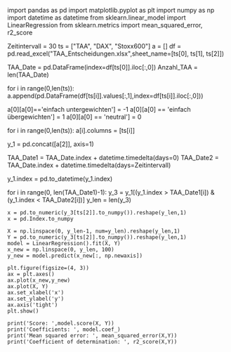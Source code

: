 import pandas as pd
import matplotlib.pyplot as plt
import numpy as np
import datetime as datetime
from sklearn.linear_model import LinearRegression
from sklearn.metrics import mean_squared_error, r2_score

Zeitintervall = 30
ts = ["TAA", "DAX", "Stoxx600"]
a = []
df = pd.read_excel("TAA_Entscheidungen.xlsx",sheet_name=[ts[0], ts[1], ts[2]])

TAA_Date = pd.DataFrame(index=df[ts[0]].iloc[:,0])
Anzahl_TAA = len(TAA_Date)

for i in range(0,len(ts)):
    a.append(pd.DataFrame(df[ts[i]].values[:,1],index=df[ts[i]].iloc[:,0]))
    
a[0][a[0]=='einfach untergewichten'] = -1
a[0][a[0] == 'einfach übergewichten'] = 1
a[0][a[0] == 'neutral'] = 0

for i in range(0,len(ts)):
    a[i].columns = [ts[i]]

y_1 = pd.concat([a[2]], axis=1)

TAA_Date1 = TAA_Date.index  + datetime.timedelta(days=0)
TAA_Date2 = TAA_Date.index  + datetime.timedelta(days=Zeitintervall)

y_1.index = pd.to_datetime(y_1.index)    

for i in range(0, len(TAA_Date1)-1):
    y_3 = y_1[(y_1.index > TAA_Date1[i]) & (y_1.index < TAA_Date2[i])]
    y_len = len(y_3)
    
    x = pd.to_numeric(y_3[ts[2]].to_numpy()).reshape(y_len,1)
    x = pd.Index.to_numpy

    X = np.linspace(0, y_len-1, num=y_len).reshape(y_len,1)
    Y = pd.to_numeric(y_3[ts[2]].to_numpy()).reshape(y_len,1)
    model = LinearRegression().fit(X, Y) 
    x_new = np.linspace(0, y_len, 100)
    y_new = model.predict(x_new[:, np.newaxis])

    plt.figure(figsize=(4, 3))
    ax = plt.axes()
    ax.plot(x_new,y_new)
    ax.plot(X, Y)
    ax.set_xlabel('x')
    ax.set_ylabel('y')
    ax.axis('tight')
    plt.show()

    print('Score: ',model.score(X, Y))
    print('Coefficients: ', model.coef_)
    print('Mean squared error: ', mean_squared_error(X,Y))
    print('Coefficient of determination: ', r2_score(X,Y))
